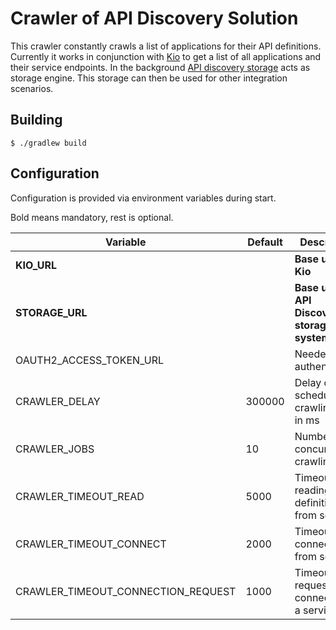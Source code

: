 # Crawler of API Discovery Solution

This crawler constantly crawls a list of applications for their API definitions. Currently it works in conjunction
with [Kio](https://github.com/zalando-stups/kio) to get a list of all applications and their service endpoints.
In the background [API discovery storage](../storage) acts as storage engine. This storage can then be used
for other integration scenarios.


## Building

    $ ./gradlew build


## Configuration

Configuration is provided via environment variables during start.

Bold means mandatory, rest is optional.

Variable                           | Default | Description
---------------------------------- | ------- | -----------
**KIO_URL**                   |         | **Base url of Kio**
**STORAGE_URL**       |         | **Base url of API Discovery storage system**
OAUTH2_ACCESS_TOKEN_URL            |         | Needed for authentication
CRAWLER_DELAY                      |  300000 | Delay of scheduled crawling task in ms
CRAWLER_JOBS                       |      10 | Number of concurrent crawling jobs
CRAWLER_TIMEOUT_READ               |    5000 | Timeout while reading API definition from service
CRAWLER_TIMEOUT_CONNECT            |    2000 | Timeout while connecting from service
CRAWLER_TIMEOUT_CONNECTION_REQUEST |    1000 | Timeout when requesting connection to a service
